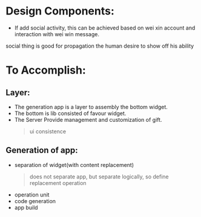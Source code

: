 # Design Components:
  - If add social activity, this can be achieved based on wei xin account and interaction with wei win message.
   > 
   social thing is good for propagation
   the human desire to show off his ability
   
# To Accomplish:
## Layer:
  - The generation app is a layer to assembly the bottom widget.
  - The bottom is lib consisted of favour widget.
  - The Server Provide management and customization of gift.
    > ui consistence
    
## Generation of app:
  - separation of widget(with content replacement)
     > does not separate app, but separate logically, so define replacement operation
  - operation unit
  - code generation
  - app build
  
  

